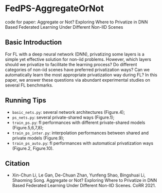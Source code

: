 # FedPS-AggregateOrNot
code for paper: Aggregate or Not? Exploring Where to Privatize in DNN Based Federated Learning Under Different Non-IID Scenes

## Basic Introduction
For FL with a deep neural network (DNN), privatizing some layers is a simple yet effective solution for non-iid problems. However, which layers should we privatize to facilitate the learning process? Do different categories of non-iid scenes have preferred privatization ways? Can we automatically learn the most appropriate privatization way during FL? In this paper, we answer these questions via abundant experimental studies on several FL benchmarks.

## Running Tips
  * `basic_nets.py`: several network architectures (Figure.4);
  * `ps_nets.py`: several private-shared ways (Figure.1);
  * `train_ps.py`: fl performances with different private-shared models (Figure.5,6,7,8);
  * `train_ps_inter.py`: interpolation performances between shared and private models (Figure.9);
  * `train_ps_auto.py`: fl performances with automatical privatization ways (Figure.2, Figure.10).

## Citation
  * Xin-Chun Li, Le Gan, De-Chuan Zhan, Yunfeng Shao, Bingshuai Li, Shaoming Song. Aggregate or Not? Exploring Where to Privatize in DNN Based Federated Learning Under Different Non-IID Scenes. CoRR 2021.

